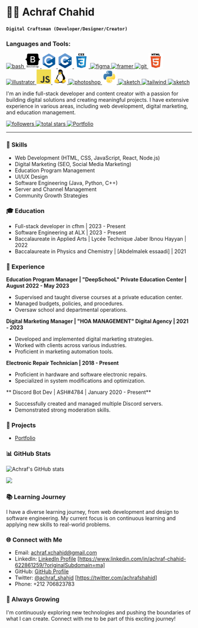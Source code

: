 # 🏄‍♂️ Achraf Chahid

**`Digital Craftsman (Developer/Designer/Creator)`**


<h3 align="left">Languages and Tools:</h3>
<p align="left"> 
  <a href="https://www.gnu.org/software/bash/" target="_blank" rel="noreferrer"> <img src="https://www.vectorlogo.zone/logos/gnu_bash/gnu_bash-icon.svg" alt="bash" width="40" height="40"/> </a> 
  <a href="https://getbootstrap.com" target="_blank" rel="noreferrer"> <img src="https://raw.githubusercontent.com/devicons/devicon/master/icons/bootstrap/bootstrap-plain-wordmark.svg" alt="bootstrap" width="40" height="40"/> </a> 
  <a href="https://www.cprogramming.com/" target="_blank" rel="noreferrer"> <img src="https://raw.githubusercontent.com/devicons/devicon/master/icons/c/c-original.svg" alt="c" width="40" height="40"/> </a> 
  <a href="https://www.w3schools.com/cpp/" target="_blank" rel="noreferrer"> <img src="https://raw.githubusercontent.com/devicons/devicon/master/icons/cplusplus/cplusplus-original.svg" alt="cplusplus" width="40" height="40"/> </a> 
  <a href="https://www.w3schools.com/css/" target="_blank" rel="noreferrer"> <img src="https://raw.githubusercontent.com/devicons/devicon/master/icons/css3/css3-original-wordmark.svg" alt="css3" width="40" height="40"/> </a> 
  <a href="https://www.figma.com/" target="_blank" rel="noreferrer"> <img src="https://www.vectorlogo.zone/logos/figma/figma-icon.svg" alt="figma" width="40" height="40"/> </a> 
  <a href="https://www.framer.com/" target="_blank" rel="noreferrer"> <img src="https://www.vectorlogo.zone/logos/framer/framer-icon.svg" alt="framer" width="40" height="40"/> </a> 
  <a href="https://git-scm.com/" target="_blank" rel="noreferrer"> <img src="https://www.vectorlogo.zone/logos/git-scm/git-scm-icon.svg" alt="git" width="40" height="40"/> </a> 
  <a href="https://www.w3.org/html/" target="_blank" rel="noreferrer"> <img src="https://raw.githubusercontent.com/devicons/devicon/master/icons/html5/html5-original-wordmark.svg" alt="html5" width="40" height="40"/> </a> 
  <a href="https://www.adobe.com/in/products/illustrator.html" target="_blank" rel="noreferrer"> <img src="https://upload.wikimedia.org/wikipedia/commons/f/fb/Adobe_Illustrator_CC_icon.svg" alt="illustrator" width="40" height="40"/> </a> 
  <a href="https://developer.mozilla.org/en-US/docs/Web/JavaScript" target="_blank" rel="noreferrer"> <img src="https://raw.githubusercontent.com/devicons/devicon/master/icons/javascript/javascript-original.svg" alt="javascript" width="40" height="40"/> </a> 
  <a href="https://www.linux.org/" target="_blank" rel="noreferrer"> <img src="https://raw.githubusercontent.com/devicons/devicon/master/icons/linux/linux-original.svg" alt="linux" width="40" height="40"/> </a> 
  <a href="https://www.photoshop.com/en" target="_blank" rel="noreferrer"> <img src="https://upload.wikimedia.org/wikipedia/commons/a/af/Adobe_Photoshop_CC_icon.svg" alt="photoshop" width="40" height="40"/> </a> 
  <a href="https://www.python.org" target="_blank" rel="noreferrer"> <img src="https://raw.githubusercontent.com/devicons/devicon/master/icons/python/python-original.svg" alt="python" width="40" height="40"/> </a> 
  <a href="https://www.sketch.com/" target="_blank" rel="noreferrer"> <img src="https://www.vectorlogo.zone/logos/sketchapp/sketchapp-icon.svg" alt="sketch" width="40" height="40"/> </a> 
  <a href="https://tailwindcss.com/" target="_blank" rel="noreferrer"> <img src="https://www.vectorlogo.zone/logos/tailwindcss/tailwindcss-icon.svg" alt="tailwind" width="40" height="40"/> </a>
  <a href="https://stylexjs.com/" target="_blank" rel="noreferrer"> <img src="https://stylexjs.com/img/stylex-logo-small-dark.svg" alt="sketch" width="40" height="40"/> </a>
</p>

I'm an indie full-stack developer and content creator with a passion for building digital solutions and creating meaningful projects. I have extensive experience in various areas, including web development, digital marketing, and education management.

<p align="left">
    <a href="https://github.com/GOLVEN666?tab=followers">
        <img alt="followers" title="Follow me on Github" src="https://custom-icon-badges.demolab.com/github/followers/GOLVEN666?color=236ad3&labelColor=1155ba&style=for-the-badge&logo=person-add&label=Follow&logoColor=white"/>
    </a>
    <a href="https://github.com/GOLVEN666?tab=repositories&sort=stargazers">
        <img alt="total stars" title="Total stars on GitHub" src="https://custom-icon-badges.demolab.com/github/stars/GOLVEN666?color=55960c&style=for-the-badge&labelColor=488207&logo=star"/>
    </a>
      </a>
    <a href="https://golven666.github.io/front-end-box/">
        <img alt="Portfolio" title="Portfolio GitHub" src="https://custom-icon-badges.demolab.com/badge/Mail-E61B23.svg?logo=mail&style=for-the-badge&labelColor=688207&logo=ach"/>
    </a>
</p>

---

### 🧰 Skills

- Web Development (HTML, CSS, JavaScript, React, Node.js)
- Digital Marketing (SEO, Social Media Marketing)
- Education Program Management
- UI/UX Design
- Software Engineering (Java, Python, C++)
- Server and Channel Management
- Community Growth Strategies

### 🎓 Education

- Full-stack developer in cfhm | 2023 - Present
- Software Engineering at ALX | 2023 - Present
- Baccalaureate in Applied Arts | Lycée Technique Jaber Ibnou Hayyan | 2022
- Baccalaureate in Physics and Chemistry | [Abdelmalek essaadi] | 2021

### 💼 Experience

**Education Program Manager | "DeepSchooL" Private Education Center | August 2022 - May 2023**
- Supervised and taught diverse courses at a private education center.
- Managed budgets, policies, and procedures.
- Oversaw school and departmental operations.

**Digital Marketing Manager | "HOA MANAGEMENT" Digital Agency | 2021 - 2023**
- Developed and implemented digital marketing strategies.
- Worked with clients across various industries.
- Proficient in marketing automation tools.

**Electronic Repair Technician | 2018 - Present**
- Proficient in hardware and software electronic repairs.
- Specialized in system modifications and optimization.

** Discord Bot Dev | ASH#4784 | January 2020 - Present**
- Successfully created and managed multiple Discord servers.
- Demonstrated strong moderation skills.

### 🎯 Projects

- [Portfolio](https://golven666.github.io/front-end-box/)

### 📊 GitHub Stats

![Achraf's GitHub stats](https://github-readme-stats.vercel.app/api?username=GOLVEN666&show_icons=true&theme=gruvbox)

[<img src="https://custom-icon-badges.demolab.com/badge/-Subscribe%20For%20More-red?style=for-the-badge&logo=video&logoColor=white"/>](https://www.youtube.com/c/fknight?sub_confirmation=1)

### 📚 Learning Journey

I have a diverse learning journey, from web development and design to software engineering. My current focus is on continuous learning and applying new skills to real-world problems.

### 🌐 Connect with Me

- Email: achraf.xchahid@gmail.com
- LinkedIn: [LinkedIn Profile](#) [https://www.linkedin.com/in/achraf-chahid-622861259/?originalSubdomain=ma]
- GitHub: [GitHub Profile](https://github.com/GOLVEN666)
- Twitter: [@achraf_shahid](#) [https://twitter.com/achrafshahid]
- Phone: +212 706823783

### 🌱 Always Growing

I'm continuously exploring new technologies and pushing the boundaries of what I can create. Connect with me to be part of this exciting journey!

